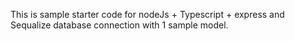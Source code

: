 This is sample starter code for nodeJs + Typescript + express and Sequalize database connection with 1 sample model.
